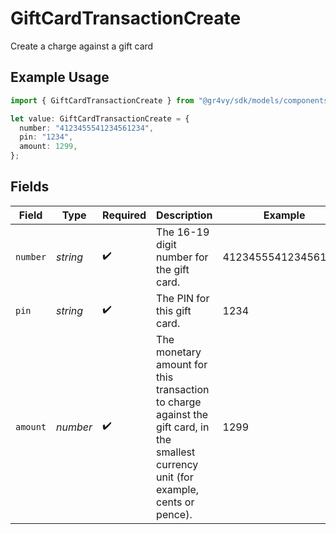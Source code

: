 # GiftCardTransactionCreate

Create a charge against a gift card

## Example Usage

```typescript
import { GiftCardTransactionCreate } from "@gr4vy/sdk/models/components";

let value: GiftCardTransactionCreate = {
  number: "4123455541234561234",
  pin: "1234",
  amount: 1299,
};
```

## Fields

| Field                                                                                                                                  | Type                                                                                                                                   | Required                                                                                                                               | Description                                                                                                                            | Example                                                                                                                                |
| -------------------------------------------------------------------------------------------------------------------------------------- | -------------------------------------------------------------------------------------------------------------------------------------- | -------------------------------------------------------------------------------------------------------------------------------------- | -------------------------------------------------------------------------------------------------------------------------------------- | -------------------------------------------------------------------------------------------------------------------------------------- |
| `number`                                                                                                                               | *string*                                                                                                                               | :heavy_check_mark:                                                                                                                     | The 16-19 digit number for the gift card.                                                                                              | 4123455541234561234                                                                                                                    |
| `pin`                                                                                                                                  | *string*                                                                                                                               | :heavy_check_mark:                                                                                                                     | The PIN for this gift card.                                                                                                            | 1234                                                                                                                                   |
| `amount`                                                                                                                               | *number*                                                                                                                               | :heavy_check_mark:                                                                                                                     | The monetary amount for this transaction to charge against the gift card, in the smallest currency unit (for example, cents or pence). | 1299                                                                                                                                   |